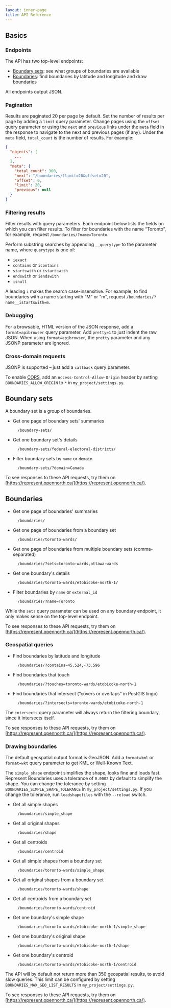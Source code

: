 ```yaml
---
layout: inner-page
title: API Reference
---
```


## Basics

### Endpoints

The API has two top-level endpoints:

* [Boundary sets](#boundary-sets): see what groups of boundaries are available
* [Boundaries](#boundaries): find boundaries by latitude and longitude and draw boundaries

All endpoints output JSON.

### Pagination

Results are paginated 20 per page by default. Set the number of results per page by adding a `limit` query parameter. Change pages using the `offset` query parameter or using the `next` and `previous` links under the `meta` field in the response to navigate to the next and previous pages (if any). Under the `meta` field, `total_count` is the number of results. For example:

```json
{
  "objects": [
    ...
  ],
  "meta": {
    "total_count": 300,
    "next": "/boundaries/?limit=20&offset=20",
    "offset": 0,
    "limit": 20,
    "previous": null
  }
}
```

### Filtering results

Filter results with query parameters. Each endpoint below lists the fields on which you can filter results. To filter for boundaries with the name “Toronto”, for example, request `/boundaries/?name=Toronto`.

Perform substring searches by appending `__querytype` to the parameter name, where `querytype` is one of:

* `iexact`
* `contains` or `icontains`
* `startswith` or `istartswith`
* `endswith` or `iendswith`
* `isnull`

A leading `i` makes the search case-insensitive. For example, to find boundaries with a name starting with “M” or “m”, request `/boundaries/?name__istartswith=m`.

### Debugging

For a browsable, HTML version of the JSON response, add a `format=apibrowser` query parameter. Add `pretty=1` to just indent the raw JSON. When using `format=apibrowser`, the `pretty` parameter and any JSONP parameter are ignored.

### Cross-domain requests

JSONP is supported – just add a `callback` query parameter.

To enable [CORS](https://developer.mozilla.org/en-US/docs/Web/HTTP/Access_control_CORS), add an `Access-Control-Allow-Origin` header by setting `BOUNDARIES_ALLOW_ORIGIN` to `*` in `my_project/settings.py`.

<h2 id="boundary-sets">Boundary sets</h2>

A boundary set is a group of boundaries.

* Get one page of boundary sets' summaries

        /boundary-sets/

* Get one boundary set's details

        /boundary-sets/federal-electoral-districts/

* Filter boundary sets by `name` or `domain`

        /boundary-sets/?domain=Canada

To see responses to these API requests, try them on [https://represent.opennorth.ca/](https://represent.opennorth.ca/).

<h2 id="boundaries">Boundaries</h2>

* Get one page of boundaries' summaries

        /boundaries/

* Get one page of boundaries from a boundary set

        /boundaries/toronto-wards/

* Get one page of boundaries from multiple boundary sets (comma-separated)

        /boundaries/?sets=toronto-wards,ottawa-wards

* Get one boundary's details

        /boundaries/toronto-wards/etobicoke-north-1/

* Filter boundaries by `name` or `external_id`

        /boundaries/?name=Toronto

While the `sets` query parameter can be used on any boundary endpoint, it only makes sense on the top-level endpoint.

To see responses to these API requests, try them on [https://represent.opennorth.ca/](https://represent.opennorth.ca/).

### Geospatial queries

* Find boundaries by latitude and longitude

        /boundaries/?contains=45.524,-73.596

* Find boundaries that touch

        /boundaries/?touches=toronto-wards/etobicoke-north-1

* Find boundaries that intersect (&ldquo;covers or overlaps&rdquo; in PostGIS lingo)

        /boundaries/?intersects=toronto-wards/etobicoke-north-1

The `intersects` query parameter will always return the filtering boundary, since it intersects itself.

To see responses to these API requests, try them on [https://represent.opennorth.ca/](https://represent.opennorth.ca/).

### Drawing boundaries

The default geospatial output format is GeoJSON. Add a `format=kml` or `format=wkt` query parameter to get KML or Well-Known Text.

The `simple_shape` endpoint simplifies the shape, looks fine and loads fast. Represent Boundaries uses a tolerance of `0.0002` by default to simplify the shape. You can change the tolerance by setting `BOUNDARIES_SIMPLE_SHAPE_TOLERANCE` in `my_project/settings.py`. If you change the tolerance, run `loadshapefiles` with the `--reload` switch.

* Get all simple shapes

        /boundaries/simple_shape

* Get all original shapes

        /boundaries/shape

* Get all centroids

        /boundaries/centroid

* Get all simple shapes from a boundary set

        /boundaries/toronto-wards/simple_shape

* Get all original shapes from a boundary set

        /boundaries/toronto-wards/shape

* Get all centroids from a boundary set

        /boundaries/toronto-wards/centroid

* Get one boundary's simple shape

        /boundaries/toronto-wards/etobicoke-north-1/simple_shape

* Get one boundary's original shape

        /boundaries/toronto-wards/etobicoke-north-1/shape

* Get one boundary's centroid

        /boundaries/toronto-wards/etobicoke-north-1/centroid

The API will by default not return more than 350 geospatial results, to avoid slow queries. This limit can be configured by setting `BOUNDARIES_MAX_GEO_LIST_RESULTS` in `my_project/settings.py`.

To see responses to these API requests, try them on [https://represent.opennorth.ca/](https://represent.opennorth.ca/).
